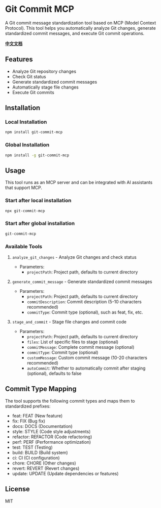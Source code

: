 # Git Commit MCP

A Git commit message standardization tool based on MCP (Model Context Protocol). This tool helps you automatically analyze Git changes, generate standardized commit messages, and execute Git commit operations.

**[中文文档](https://github.com/pvwen/git-commit-mcp/blob/main/README.md)**

## Features

- Analyze Git repository changes
- Check Git status
- Generate standardized commit messages
- Automatically stage file changes
- Execute Git commits

## Installation

### Local Installation

```bash
npm install git-commit-mcp
```

### Global Installation

```bash
npm install -g git-commit-mcp
```

## Usage

This tool runs as an MCP server and can be integrated with AI assistants that support MCP.

### Start after local installation

```bash
npx git-commit-mcp
```

### Start after global installation

```bash
git-commit-mcp
```

### Available Tools

1. `analyze_git_changes` - Analyze Git changes and check status
   - Parameters:
     - `projectPath`: Project path, defaults to current directory

2. `generate_commit_message` - Generate standardized commit messages
   - Parameters:
     - `projectPath`: Project path, defaults to current directory
     - `commitDescription`: Commit description (5-10 characters recommended)
     - `commitType`: Commit type (optional), such as feat, fix, etc.

3. `stage_and_commit` - Stage file changes and commit code
   - Parameters:
     - `projectPath`: Project path, defaults to current directory
     - `files`: List of specific files to stage (optional)
     - `commitMessage`: Complete commit message (optional)
     - `commitType`: Commit type (optional)
     - `customMessage`: Custom commit message (10-20 characters recommended)
     - `autoCommit`: Whether to automatically commit after staging (optional), defaults to false

## Commit Type Mapping

The tool supports the following commit types and maps them to standardized prefixes:

- feat: FEAT (New feature)
- fix: FIX (Bug fix)
- docs: DOCS (Documentation)
- style: STYLE (Code style adjustments)
- refactor: REFACTOR (Code refactoring)
- perf: PERF (Performance optimization)
- test: TEST (Testing)
- build: BUILD (Build system)
- ci: CI (CI configuration)
- chore: CHORE (Other changes)
- revert: REVERT (Revert changes)
- update: UPDATE (Update dependencies or features)

## License

MIT